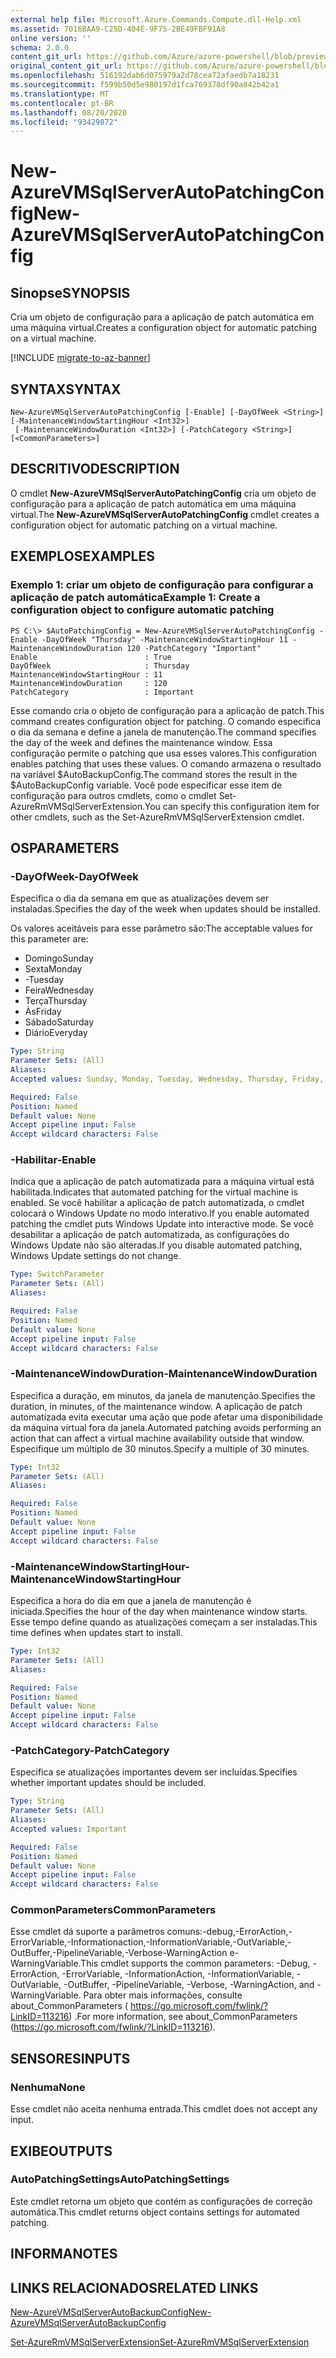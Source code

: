```yaml
---
external help file: Microsoft.Azure.Commands.Compute.dll-Help.xml
ms.assetid: 7016BAA9-C25D-404E-9F75-2BE49FBF91A8
online version: ''
schema: 2.0.0
content_git_url: https://github.com/Azure/azure-powershell/blob/preview/src/ResourceManager/Compute/Stack/Commands.Compute/help/New-AzureRmVMSqlServerAutoPatchingConfig.md
original_content_git_url: https://github.com/Azure/azure-powershell/blob/preview/src/ResourceManager/Compute/Stack/Commands.Compute/help/New-AzureRmVMSqlServerAutoPatchingConfig.md
ms.openlocfilehash: 516192dab6d075979a2d78cea72afaedb7a18231
ms.sourcegitcommit: f599b50d5e980197d1fca769378df90a842b42a1
ms.translationtype: MT
ms.contentlocale: pt-BR
ms.lasthandoff: 08/20/2020
ms.locfileid: "93429872"
---
```

# <span data-ttu-id="e7f19-101">New-AzureVMSqlServerAutoPatchingConfig</span><span class="sxs-lookup"><span data-stu-id="e7f19-101">New-AzureVMSqlServerAutoPatchingConfig</span></span>

## <span data-ttu-id="e7f19-102">Sinopse</span><span class="sxs-lookup"><span data-stu-id="e7f19-102">SYNOPSIS</span></span>
<span data-ttu-id="e7f19-103">Cria um objeto de configuração para a aplicação de patch automática em uma máquina virtual.</span><span class="sxs-lookup"><span data-stu-id="e7f19-103">Creates a configuration object for automatic patching on a virtual machine.</span></span>

[!INCLUDE [migrate-to-az-banner](../../includes/migrate-to-az-banner.md)]

## <span data-ttu-id="e7f19-104">SYNTAX</span><span class="sxs-lookup"><span data-stu-id="e7f19-104">SYNTAX</span></span>

```
New-AzureVMSqlServerAutoPatchingConfig [-Enable] [-DayOfWeek <String>] [-MaintenanceWindowStartingHour <Int32>]
 [-MaintenanceWindowDuration <Int32>] [-PatchCategory <String>] [<CommonParameters>]
```

## <span data-ttu-id="e7f19-105">DESCRITIVO</span><span class="sxs-lookup"><span data-stu-id="e7f19-105">DESCRIPTION</span></span>
<span data-ttu-id="e7f19-106">O cmdlet **New-AzureVMSqlServerAutoPatchingConfig** cria um objeto de configuração para a aplicação de patch automática em uma máquina virtual.</span><span class="sxs-lookup"><span data-stu-id="e7f19-106">The **New-AzureVMSqlServerAutoPatchingConfig** cmdlet creates a configuration object for automatic patching on a virtual machine.</span></span>

## <span data-ttu-id="e7f19-107">EXEMPLOS</span><span class="sxs-lookup"><span data-stu-id="e7f19-107">EXAMPLES</span></span>

### <span data-ttu-id="e7f19-108">Exemplo 1: criar um objeto de configuração para configurar a aplicação de patch automática</span><span class="sxs-lookup"><span data-stu-id="e7f19-108">Example 1: Create a configuration object to configure automatic patching</span></span>
```
PS C:\> $AutoPatchingConfig = New-AzureVMSqlServerAutoPatchingConfig -Enable -DayOfWeek "Thursday" -MaintenanceWindowStartingHour 11 -MaintenanceWindowDuration 120 -PatchCategory "Important"
Enable                        : True
DayOfWeek                     : Thursday
MaintenanceWindowStartingHour : 11
MaintenanceWindowDuration     : 120
PatchCategory                 : Important
```

<span data-ttu-id="e7f19-109">Esse comando cria o objeto de configuração para a aplicação de patch.</span><span class="sxs-lookup"><span data-stu-id="e7f19-109">This command creates configuration object for patching.</span></span>
<span data-ttu-id="e7f19-110">O comando especifica o dia da semana e define a janela de manutenção.</span><span class="sxs-lookup"><span data-stu-id="e7f19-110">The command specifies the day of the week and defines the maintenance window.</span></span>
<span data-ttu-id="e7f19-111">Essa configuração permite o patching que usa esses valores.</span><span class="sxs-lookup"><span data-stu-id="e7f19-111">This configuration enables patching that uses these values.</span></span>
<span data-ttu-id="e7f19-112">O comando armazena o resultado na variável $AutoBackupConfig.</span><span class="sxs-lookup"><span data-stu-id="e7f19-112">The command stores the result in the $AutoBackupConfig variable.</span></span>
<span data-ttu-id="e7f19-113">Você pode especificar esse item de configuração para outros cmdlets, como o cmdlet Set-AzureRmVMSqlServerExtension.</span><span class="sxs-lookup"><span data-stu-id="e7f19-113">You can specify this configuration item for other cmdlets, such as the Set-AzureRmVMSqlServerExtension cmdlet.</span></span>

## <span data-ttu-id="e7f19-114">OS</span><span class="sxs-lookup"><span data-stu-id="e7f19-114">PARAMETERS</span></span>

### <span data-ttu-id="e7f19-115">-DayOfWeek</span><span class="sxs-lookup"><span data-stu-id="e7f19-115">-DayOfWeek</span></span>
<span data-ttu-id="e7f19-116">Especifica o dia da semana em que as atualizações devem ser instaladas.</span><span class="sxs-lookup"><span data-stu-id="e7f19-116">Specifies the day of the week when updates should be installed.</span></span>

<span data-ttu-id="e7f19-117">Os valores aceitáveis para esse parâmetro são:</span><span class="sxs-lookup"><span data-stu-id="e7f19-117">The acceptable values for this parameter are:</span></span>

- <span data-ttu-id="e7f19-118">Domingo</span><span class="sxs-lookup"><span data-stu-id="e7f19-118">Sunday</span></span>
- <span data-ttu-id="e7f19-119">Sexta</span><span class="sxs-lookup"><span data-stu-id="e7f19-119">Monday</span></span>
- <span data-ttu-id="e7f19-120">-</span><span class="sxs-lookup"><span data-stu-id="e7f19-120">Tuesday</span></span>
- <span data-ttu-id="e7f19-121">Feira</span><span class="sxs-lookup"><span data-stu-id="e7f19-121">Wednesday</span></span>
- <span data-ttu-id="e7f19-122">Terça</span><span class="sxs-lookup"><span data-stu-id="e7f19-122">Thursday</span></span>
- <span data-ttu-id="e7f19-123">Às</span><span class="sxs-lookup"><span data-stu-id="e7f19-123">Friday</span></span>
- <span data-ttu-id="e7f19-124">Sábado</span><span class="sxs-lookup"><span data-stu-id="e7f19-124">Saturday</span></span>
- <span data-ttu-id="e7f19-125">Diário</span><span class="sxs-lookup"><span data-stu-id="e7f19-125">Everyday</span></span>

```yaml
Type: String
Parameter Sets: (All)
Aliases: 
Accepted values: Sunday, Monday, Tuesday, Wednesday, Thursday, Friday, Saturday, Everyday

Required: False
Position: Named
Default value: None
Accept pipeline input: False
Accept wildcard characters: False
```

### <span data-ttu-id="e7f19-126">-Habilitar</span><span class="sxs-lookup"><span data-stu-id="e7f19-126">-Enable</span></span>
<span data-ttu-id="e7f19-127">Indica que a aplicação de patch automatizada para a máquina virtual está habilitada.</span><span class="sxs-lookup"><span data-stu-id="e7f19-127">Indicates that automated patching for the virtual machine is enabled.</span></span>
<span data-ttu-id="e7f19-128">Se você habilitar a aplicação de patch automatizada, o cmdlet colocará o Windows Update no modo interativo.</span><span class="sxs-lookup"><span data-stu-id="e7f19-128">If you enable automated patching the cmdlet puts Windows Update into interactive mode.</span></span>
<span data-ttu-id="e7f19-129">Se você desabilitar a aplicação de patch automatizada, as configurações do Windows Update não são alteradas.</span><span class="sxs-lookup"><span data-stu-id="e7f19-129">If you disable automated patching, Windows Update settings do not change.</span></span>

```yaml
Type: SwitchParameter
Parameter Sets: (All)
Aliases: 

Required: False
Position: Named
Default value: None
Accept pipeline input: False
Accept wildcard characters: False
```

### <span data-ttu-id="e7f19-130">-MaintenanceWindowDuration</span><span class="sxs-lookup"><span data-stu-id="e7f19-130">-MaintenanceWindowDuration</span></span>
<span data-ttu-id="e7f19-131">Especifica a duração, em minutos, da janela de manutenção.</span><span class="sxs-lookup"><span data-stu-id="e7f19-131">Specifies the duration, in minutes, of the maintenance window.</span></span>
<span data-ttu-id="e7f19-132">A aplicação de patch automatizada evita executar uma ação que pode afetar uma disponibilidade da máquina virtual fora da janela.</span><span class="sxs-lookup"><span data-stu-id="e7f19-132">Automated patching avoids performing an action that can affect a virtual machine availability outside that window.</span></span>
<span data-ttu-id="e7f19-133">Especifique um múltiplo de 30 minutos.</span><span class="sxs-lookup"><span data-stu-id="e7f19-133">Specify a multiple of 30 minutes.</span></span>

```yaml
Type: Int32
Parameter Sets: (All)
Aliases: 

Required: False
Position: Named
Default value: None
Accept pipeline input: False
Accept wildcard characters: False
```

### <span data-ttu-id="e7f19-134">-MaintenanceWindowStartingHour</span><span class="sxs-lookup"><span data-stu-id="e7f19-134">-MaintenanceWindowStartingHour</span></span>
<span data-ttu-id="e7f19-135">Especifica a hora do dia em que a janela de manutenção é iniciada.</span><span class="sxs-lookup"><span data-stu-id="e7f19-135">Specifies the hour of the day when maintenance window starts.</span></span>
<span data-ttu-id="e7f19-136">Esse tempo define quando as atualizações começam a ser instaladas.</span><span class="sxs-lookup"><span data-stu-id="e7f19-136">This time defines when updates start to install.</span></span>

```yaml
Type: Int32
Parameter Sets: (All)
Aliases: 

Required: False
Position: Named
Default value: None
Accept pipeline input: False
Accept wildcard characters: False
```

### <span data-ttu-id="e7f19-137">-PatchCategory</span><span class="sxs-lookup"><span data-stu-id="e7f19-137">-PatchCategory</span></span>
<span data-ttu-id="e7f19-138">Especifica se atualizações importantes devem ser incluídas.</span><span class="sxs-lookup"><span data-stu-id="e7f19-138">Specifies whether important updates should be included.</span></span>

```yaml
Type: String
Parameter Sets: (All)
Aliases: 
Accepted values: Important

Required: False
Position: Named
Default value: None
Accept pipeline input: False
Accept wildcard characters: False
```

### <span data-ttu-id="e7f19-139">CommonParameters</span><span class="sxs-lookup"><span data-stu-id="e7f19-139">CommonParameters</span></span>
<span data-ttu-id="e7f19-140">Esse cmdlet dá suporte a parâmetros comuns:-debug,-ErrorAction,-ErrorVariable,-Informationaction,-InformationVariable,-OutVariable,-OutBuffer,-PipelineVariable,-Verbose-WarningAction e-WarningVariable.</span><span class="sxs-lookup"><span data-stu-id="e7f19-140">This cmdlet supports the common parameters: -Debug, -ErrorAction, -ErrorVariable, -InformationAction, -InformationVariable, -OutVariable, -OutBuffer, -PipelineVariable, -Verbose, -WarningAction, and -WarningVariable.</span></span> <span data-ttu-id="e7f19-141">Para obter mais informações, consulte about_CommonParameters ( https://go.microsoft.com/fwlink/?LinkID=113216) .</span><span class="sxs-lookup"><span data-stu-id="e7f19-141">For more information, see about_CommonParameters (https://go.microsoft.com/fwlink/?LinkID=113216).</span></span>

## <span data-ttu-id="e7f19-142">SENSORES</span><span class="sxs-lookup"><span data-stu-id="e7f19-142">INPUTS</span></span>

### <span data-ttu-id="e7f19-143">Nenhuma</span><span class="sxs-lookup"><span data-stu-id="e7f19-143">None</span></span>
<span data-ttu-id="e7f19-144">Esse cmdlet não aceita nenhuma entrada.</span><span class="sxs-lookup"><span data-stu-id="e7f19-144">This cmdlet does not accept any input.</span></span>

## <span data-ttu-id="e7f19-145">EXIBE</span><span class="sxs-lookup"><span data-stu-id="e7f19-145">OUTPUTS</span></span>

### <span data-ttu-id="e7f19-146">AutoPatchingSettings</span><span class="sxs-lookup"><span data-stu-id="e7f19-146">AutoPatchingSettings</span></span>
<span data-ttu-id="e7f19-147">Este cmdlet retorna um objeto que contém as configurações de correção automática.</span><span class="sxs-lookup"><span data-stu-id="e7f19-147">This cmdlet returns object contains settings for automated patching.</span></span>

## <span data-ttu-id="e7f19-148">INFORMA</span><span class="sxs-lookup"><span data-stu-id="e7f19-148">NOTES</span></span>

## <span data-ttu-id="e7f19-149">LINKS RELACIONADOS</span><span class="sxs-lookup"><span data-stu-id="e7f19-149">RELATED LINKS</span></span>

[<span data-ttu-id="e7f19-150">New-AzureVMSqlServerAutoBackupConfig</span><span class="sxs-lookup"><span data-stu-id="e7f19-150">New-AzureVMSqlServerAutoBackupConfig</span></span>](./New-AzureVMSqlServerAutoBackupConfig.md)

[<span data-ttu-id="e7f19-151">Set-AzureRmVMSqlServerExtension</span><span class="sxs-lookup"><span data-stu-id="e7f19-151">Set-AzureRmVMSqlServerExtension</span></span>](./Set-AzureRMVMSqlServerExtension.md)


